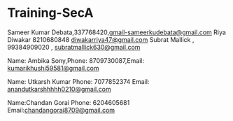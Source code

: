 
# Training-SecA 

Sameer Kumar Debata,337768420,gmail-sameerkudebata@gmail.com
Riya Diwakar 8210680848 diwakarriya47@gmail.com
Subrat Mallick , 99384909020 , subratmallick630@gmail.com

Name: Ambika Sony,Phone: 8709730087,Email: kumarikhushi59581@gmail.com

Name: Utkarsh Kumar
Phone: 7077852374
Email: anandutkarshhhhh0210@gmail.com

Name:Chandan Gorai  Phone: 6204605681 Email:chandangorai8709@gmail.com